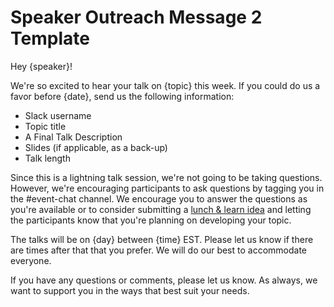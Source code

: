 # Speaker Outreach Message 2 Template

Hey {speaker}!

We're so excited to hear your talk on {topic} this week. If you could do us a favor before {date}, send us the following information:

- Slack username
- Topic title
- A Final Talk Description
- Slides (if applicable, as a back-up)
- Talk length

Since this is a lightning talk session, we're not going to be taking questions. However, we're encouraging participants to ask questions by tagging you in the #event-chat channel. We encourage you to answer the questions as you're available or to consider submitting a [lunch & learn idea](https://virtualcoffee.io/lunch-and-learn-idea/) and letting the participants know that you're planning on developing your topic.

The talks will be on {day} between {time} EST. Please let us know if there are times after that that you prefer. We will do our best to accommodate everyone.

If you have any questions or comments, please let us know. As always, we want to support you in the ways that best suit your needs.
